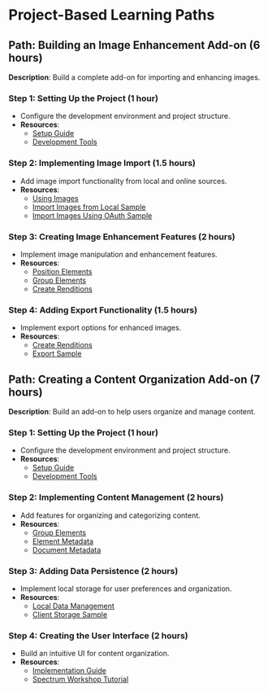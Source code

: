 # Project-Based Learning Paths

## Path: Building an Image Enhancement Add-on (6 hours)

**Description**: Build a complete add-on for importing and enhancing images.

### Step 1: Setting Up the Project (1 hour)

- Configure the development environment and project structure.
- **Resources**:
  - [Setup Guide](../../guides/getting_started/setup.md)
  - [Development Tools](../../guides/getting_started/dev_tooling.md)

### Step 2: Implementing Image Import (1.5 hours)

- Add image import functionality from local and online sources.
- **Resources**:
  - [Using Images](../../guides/develop/how_to/use_images.md)
  - [Import Images from Local Sample](/samples.md#import-images-from-local)
  - [Import Images Using OAuth Sample](/samples.md#import-images-using-oauth)

### Step 3: Creating Image Enhancement Features (2 hours)

- Implement image manipulation and enhancement features.
- **Resources**:
  - [Position Elements](../../guides/develop/how_to/position_elements.md)
  - [Group Elements](../../guides/develop/how_to/group_elements.md)
  - [Create Renditions](../../guides/develop/how_to/create_renditions.md)

### Step 4: Adding Export Functionality (1.5 hours)

- Implement export options for enhanced images.
- **Resources**:
  - [Create Renditions](../../guides/develop/how_to/create_renditions.md)
  - [Export Sample](/samples.md#export-sample)

## Path: Creating a Content Organization Add-on (7 hours)

**Description**: Build an add-on to help users organize and manage content.

### Step 1: Setting Up the Project (1 hour)

- Configure the development environment and project structure.
- **Resources**:
  - [Setup Guide](../../guides/getting_started/setup.md)
  - [Development Tools](../../guides/getting_started/dev_tooling.md)

### Step 2: Implementing Content Management (2 hours)

- Add features for organizing and categorizing content.
- **Resources**:
  - [Group Elements](../../guides/develop/how_to/group_elements.md)
  - [Element Metadata](../../guides/develop/how_to/element_metadata.md)
  - [Document Metadata](../../guides/develop/how_to/document_metadata.md)

### Step 3: Adding Data Persistence (2 hours)

- Implement local storage for user preferences and organization.
- **Resources**:
  - [Local Data Management](../../guides/develop/how_to/local_data_management.md)
  - [Client Storage Sample](/samples.md#use-client-storage)

### Step 4: Creating the User Interface (2 hours)

- Build an intuitive UI for content organization.
- **Resources**:
  - [Implementation Guide](../../guides/design/implementation_guide.md)
  - [Spectrum Workshop Tutorial](../../guides/tutorials/spectrum-workshop/index.md)
  
